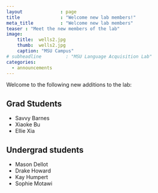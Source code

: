 ```yaml
---
layout              : page
title               : "Welcome new lab members!"
meta_title          : "Welcome new lab members"
teaser : "Meet the new members of the lab"
image:
    title:  wells2.jpg
    thumb:  wells2.jpg
    caption: "MSU Campus"
# subheadline         : "MSU Language Acquisition Lab"
categories: 
  - announcements
---
```


Welcome to the following new additions to the lab:

## Grad Students

- Savvy Barnes
- Xiaoke Bu
- Ellie Xia

## Undergrad students

- Mason Dellot
- Drake Howard
- Kay Humpert
- Sophie Motawi
